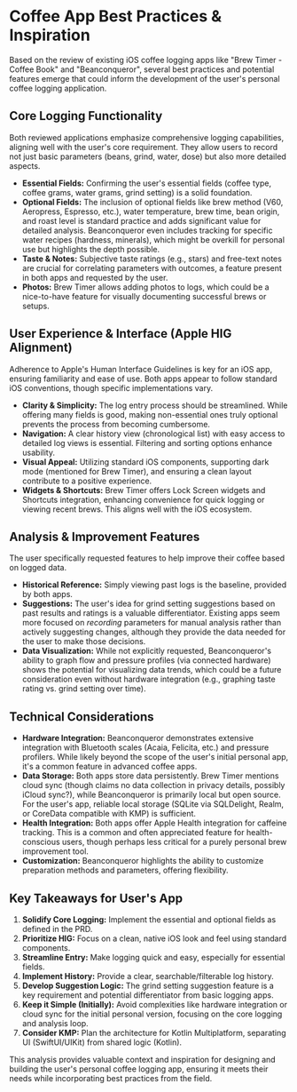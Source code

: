 # Coffee App Best Practices & Inspiration

Based on the review of existing iOS coffee logging apps like "Brew Timer - Coffee Book" and "Beanconqueror", several best practices and potential features emerge that could inform the development of the user's personal coffee logging application.

## Core Logging Functionality

Both reviewed applications emphasize comprehensive logging capabilities, aligning well with the user's core requirement. They allow users to record not just basic parameters (beans, grind, water, dose) but also more detailed aspects.

*   **Essential Fields:** Confirming the user's essential fields (coffee type, coffee grams, water grams, grind setting) is a solid foundation.
*   **Optional Fields:** The inclusion of optional fields like brew method (V60, Aeropress, Espresso, etc.), water temperature, brew time, bean origin, and roast level is standard practice and adds significant value for detailed analysis. Beanconqueror even includes tracking for specific water recipes (hardness, minerals), which might be overkill for personal use but highlights the depth possible.
*   **Taste & Notes:** Subjective taste ratings (e.g., stars) and free-text notes are crucial for correlating parameters with outcomes, a feature present in both apps and requested by the user.
*   **Photos:** Brew Timer allows adding photos to logs, which could be a nice-to-have feature for visually documenting successful brews or setups.

## User Experience & Interface (Apple HIG Alignment)

Adherence to Apple's Human Interface Guidelines is key for an iOS app, ensuring familiarity and ease of use. Both apps appear to follow standard iOS conventions, though specific implementations vary.

*   **Clarity & Simplicity:** The log entry process should be streamlined. While offering many fields is good, making non-essential ones truly optional prevents the process from becoming cumbersome.
*   **Navigation:** A clear history view (chronological list) with easy access to detailed log views is essential. Filtering and sorting options enhance usability.
*   **Visual Appeal:** Utilizing standard iOS components, supporting dark mode (mentioned for Brew Timer), and ensuring a clean layout contribute to a positive experience.
*   **Widgets & Shortcuts:** Brew Timer offers Lock Screen widgets and Shortcuts integration, enhancing convenience for quick logging or viewing recent brews. This aligns well with the iOS ecosystem.

## Analysis & Improvement Features

The user specifically requested features to help improve their coffee based on logged data.

*   **Historical Reference:** Simply viewing past logs is the baseline, provided by both apps.
*   **Suggestions:** The user's idea for grind setting suggestions based on past results and ratings is a valuable differentiator. Existing apps seem more focused on *recording* parameters for manual analysis rather than actively suggesting changes, although they provide the data needed for the user to make those decisions.
*   **Data Visualization:** While not explicitly requested, Beanconqueror's ability to graph flow and pressure profiles (via connected hardware) shows the potential for visualizing data trends, which could be a future consideration even without hardware integration (e.g., graphing taste rating vs. grind setting over time).

## Technical Considerations

*   **Hardware Integration:** Beanconqueror demonstrates extensive integration with Bluetooth scales (Acaia, Felicita, etc.) and pressure profilers. While likely beyond the scope of the user's initial personal app, it's a common feature in advanced coffee apps.
*   **Data Storage:** Both apps store data persistently. Brew Timer mentions cloud sync (though claims no data collection in privacy details, possibly iCloud sync?), while Beanconqueror is primarily local but open source. For the user's app, reliable local storage (SQLite via SQLDelight, Realm, or CoreData compatible with KMP) is sufficient.
*   **Health Integration:** Both apps offer Apple Health integration for caffeine tracking. This is a common and often appreciated feature for health-conscious users, though perhaps less critical for a purely personal brew improvement tool.
*   **Customization:** Beanconqueror highlights the ability to customize preparation methods and parameters, offering flexibility.

## Key Takeaways for User's App

1.  **Solidify Core Logging:** Implement the essential and optional fields as defined in the PRD.
2.  **Prioritize HIG:** Focus on a clean, native iOS look and feel using standard components.
3.  **Streamline Entry:** Make logging quick and easy, especially for essential fields.
4.  **Implement History:** Provide a clear, searchable/filterable log history.
5.  **Develop Suggestion Logic:** The grind setting suggestion feature is a key requirement and potential differentiator from basic logging apps.
6.  **Keep it Simple (Initially):** Avoid complexities like hardware integration or cloud sync for the initial personal version, focusing on the core logging and analysis loop.
7.  **Consider KMP:** Plan the architecture for Kotlin Multiplatform, separating UI (SwiftUI/UIKit) from shared logic (Kotlin).

This analysis provides valuable context and inspiration for designing and building the user's personal coffee logging app, ensuring it meets their needs while incorporating best practices from the field.
